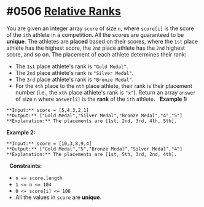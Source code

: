 # #0506 [Relative Ranks](https://leetcode.com/problems/relative-ranks)
You are given an integer array `score` of size `n`, where `score[i]` is the score of the `ith` athlete in a competition. All the scores are guaranteed to be **unique**.
The athletes are **placed** based on their scores, where the `1st` place athlete has the highest score, the `2nd` place athlete has the `2nd` highest score, and so on. The placement of each athlete determines their rank:
* The `1st` place athlete's rank is `"Gold Medal"`.
* The `2nd` place athlete's rank is `"Silver Medal"`.
* The `3rd` place athlete's rank is `"Bronze Medal"`.
* For the `4th` place to the `nth` place athlete, their rank is their placement number (i.e., the `xth` place athlete's rank is `"x"`).
Return an array `answer` of size `n` where `answer[i]` is the **rank** of the `ith` athlete.
 
**Example 1:**
```
**Input:** score = [5,4,3,2,1]
**Output:** ["Gold Medal","Silver Medal","Bronze Medal","4","5"]
**Explanation:** The placements are [1st, 2nd, 3rd, 4th, 5th].
```
**Example 2:**
```
**Input:** score = [10,3,8,9,4]
**Output:** ["Gold Medal","5","Bronze Medal","Silver Medal","4"]
**Explanation:** The placements are [1st, 5th, 3rd, 2nd, 4th].
```
 
**Constraints:**
* `n == score.length`
* `1 <= n <= 104`
* `0 <= score[i] <= 106`
* All the values in `score` are **unique**.
